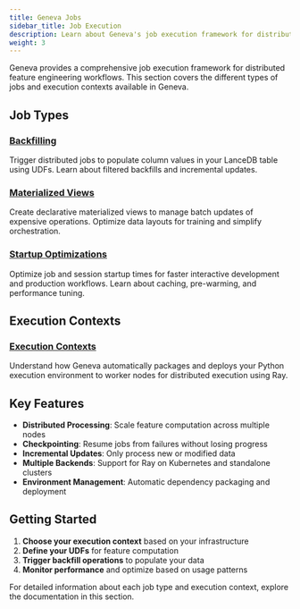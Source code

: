 ```yaml
---
title: Geneva Jobs
sidebar_title: Job Execution
description: Learn about Geneva's job execution framework for distributed feature engineering workflows.
weight: 3
---
```


Geneva provides a comprehensive job execution framework for distributed feature engineering workflows. This section covers the different types of jobs and execution contexts available in Geneva.

## Job Types

### [Backfilling](/docs/geneva/jobs/backfilling/)
Trigger distributed jobs to populate column values in your LanceDB table using UDFs. Learn about filtered backfills and incremental updates.

### [Materialized Views](/docs/geneva/jobs/materialized-views/)
Create declarative materialized views to manage batch updates of expensive operations. Optimize data layouts for training and simplify orchestration.

### [Startup Optimizations](/docs/geneva/jobs/startup/)
Optimize job and session startup times for faster interactive development and production workflows. Learn about caching, pre-warming, and performance tuning.

## Execution Contexts

### [Execution Contexts](/docs/geneva/jobs/contexts/)
Understand how Geneva automatically packages and deploys your Python execution environment to worker nodes for distributed execution using Ray.

## Key Features

- **Distributed Processing**: Scale feature computation across multiple nodes
- **Checkpointing**: Resume jobs from failures without losing progress
- **Incremental Updates**: Only process new or modified data
- **Multiple Backends**: Support for Ray on Kubernetes and standalone clusters
- **Environment Management**: Automatic dependency packaging and deployment

## Getting Started

1. **Choose your execution context** based on your infrastructure
2. **Define your UDFs** for feature computation
3. **Trigger backfill operations** to populate your data
4. **Monitor performance** and optimize based on usage patterns

For detailed information about each job type and execution context, explore the documentation in this section.
